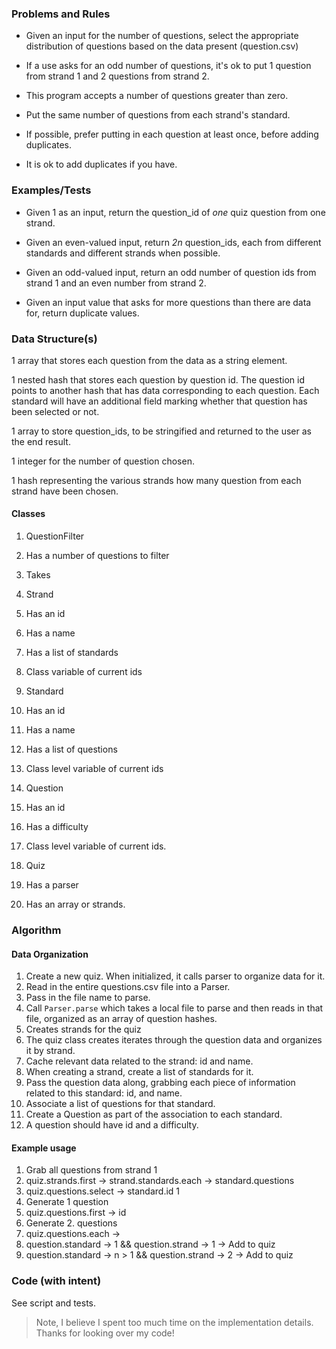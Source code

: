 ### Problems and Rules

- Given an input for the number of questions, select the appropriate distribution
of questions based on the data present (question.csv)

- If a use asks for an odd number of questions, it's ok to put 1 question from
strand 1 and 2 questions from strand 2.

- This program accepts a number of questions greater than zero.

- Put the same number of questions from each strand's standard.

- If possible, prefer putting in each question at least once, before adding duplicates.

- It is ok to add duplicates if you have.

### Examples/Tests

- Given 1 as an input, return the question_id of *one* quiz question from one strand.

- Given an even-valued input, return *2n* question_ids, each from different standards and different
strands when possible.

- Given an odd-valued input, return an odd number of question ids from strand 1 and an even number from
strand 2.

- Given an input value that asks for more questions than there are data for, return duplicate values.


### Data Structure(s)

1 array that stores each question from the data as a string element.

1 nested hash that stores each question by question id. The question id
points to another hash that has data corresponding to each question.
Each standard will have an additional field marking whether that question has
been selected or not.

1 array to store question_ids, to be stringified and returned to the user as the end result.

1 integer for the number of question chosen.

1 hash representing the various strands how many question from each strand have
been chosen.

#### Classes

1. QuestionFilter
  1. Has a number of questions to filter
  2. Takes  

2. Strand
  1. Has an id
  2. Has a name
  3. Has a list of standards
  4. Class variable of current ids

3. Standard
  1. Has an id
  2. Has a name
  3. Has a list of questions
  4. Class level variable of current ids

4. Question
  1. Has an id
  2. Has a difficulty 
  3. Class level variable of current ids.

5. Quiz
  1. Has a parser
  2. Has an array or strands.

### Algorithm

#### Data Organization

1. Create a new quiz. When initialized, it calls parser to organize data for it. 
2. Read in the entire questions.csv file into a Parser.
  1. Pass in the file name to parse.
  2. Call `Parser.parse` which takes a local file to parse and then reads
  in that file, organized as an array of question hashes.
3. Creates strands for the quiz
  1. The quiz class creates iterates through the question data
  and organizes it by strand.
  2. Cache relevant data related to the strand: id and name.
4. When creating a strand, create a list of standards for it.
  1. Pass the question data along, grabbing each piece of information
  related to this standard: id, and name.
  2. Associate a list of questions for that standard.
5. Create a Question as part of the association to each standard.
  1. A question should have id and a difficulty.

#### Example usage

1. Grab all questions from strand 1
  1. quiz.strands.first -> strand.standards.each -> standard.questions
  2. quiz.questions.select -> standard.id 1
2. Generate 1 question
  1. quiz.questions.first -> id
3. Generate 2. questions
  1. quiz.questions.each ->
  2. question.standard -> 1 && question.strand -> 1 -> Add to quiz
  3. question.standard -> n > 1 && question.strand -> 2 -> Add to quiz


### Code (with intent)

See script and tests.

> Note, I believe I spent too much time on the implementation details. Thanks for looking
over my code!
